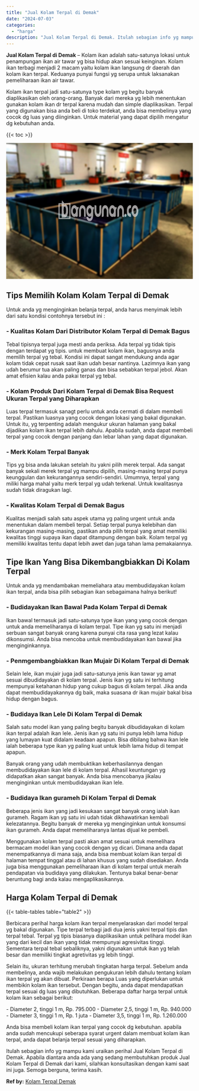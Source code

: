 ```yaml
---
title: "Jual Kolam Terpal di Demak"
date: "2024-07-03"
categories: 
  - "harga"
description: "Jual Kolam Terpal di Demak. Itulah sebagian info yg mampu kami uraikan perihal Jual Kolam Terpal di Demak. Apabila diantara anda ada yang sedang membutuhkan..."
---
```


**Jual Kolam Terpal di Demak** – Kolam ikan adalah satu-satunya lokasi untuk penampungan ikan air tawar yg bisa hidup akan sesuai keinginan. Kolam ikan terbagi menjadi 2 macam yaitu kolam ikan langsung dr daerah dan kolam ikan terpal. Keduanya punyai fungsi yg serupa untuk laksanakan pemeliharaan ikan air tawar.

Kolam ikan terpal jadi satu-satunya type kolam yg begitu banyak diaplikasikan oleh orang-orang. Banyak dari mereka yg lebih menentukan gunakan kolam ikan dr terpal karena mudah dan simple diaplikasikan. Terpal yang digunakan bisa anda beli di toko terdekat, anda bisa membelinya yang cocok dg luas yang diinginkan. Untuk material yang dapat dipilih mengatur dg kebutuhan anda.

{{< toc >}}

![Jual Kolam Terpal di Demak](/images/jual-kolam-terpal-20.png)

## Tips Memilih Kolam Kolam Terpal di Demak

Untuk anda yg menginginkan belanja terpal, anda harus menyimak lebih dari satu kondisi contohnya tersebut ini :

### \- Kualitas Kolam Dari Distributor Kolam Terpal di Demak Bagus

Tebal tipisnya terpal juga mesti anda periksa. Ada terpal yg tidak tipis dengan terdapat yg tipis. untuk membuat kolam ikan, bagusnya anda memilih terpal yg tebal. Kondisi ini dapat sangat mendukung anda agar kolam tidak cepat rusak saat ikan udah besar nantinya. Lazimnya ikan yang udah berumur tua akan paling ganas dan bisa sebabkan terpal jebol. Akan amat efisien kalau anda pakai terpal yg tebal.

### \- Kolam Produk Dari Kolam Terpal di Demak Bisa Request Ukuran Terpal yang Diharapkan

Luas terpal termasuk sanagt perlu untuk anda cermati di dalam membeli terpal. Pastikan luasnya yang cocok dengan lokasi yang bakal digunakan. Untuk itu, yg terpenting adalah mengukur ukuran halaman yang bakal dijadikan kolam ikan terpal lebih dahulu. Apabila sudah, anda dapat membeli terpal yang cocok dengan panjang dan lebar lahan yang dapat digunakan.

### \- Merk Kolam Terpal Banyak

Tips yg bisa anda lakukan setelah itu yakni pilih merek terpal. Ada sangat banyak sekali merek terpal yg mampu dipilih, masing-masing terpal punya keunggulan dan kekurangannya sendiri-sendiri. Umumnya, terpal yang miliki harga mahal yaitu merk terpal yg udah terkenal. Untuk kwalitasnya sudah tidak diragukan lagi.

### \- Kwalitas Kolam Terpal di Demak Bagus

Kualitas menjadi salah satu aspek utama yg paling urgent untuk anda menentukan dalam membeli terpal. Setiap terpal punya kelebihan dan kekurangan masing-masing, pastikan anda pilih terpal yang amat memiliki kwalitas tinggi supaya ikan dapat ditampung dengan baik. Kolam terpal yg memiliki kwalitas tentu dapat lebih awet dan juga tahan lama pemakaiannya.

## Tipe Ikan Yang Bisa Dikembangbiakkan Di Kolam Terpal

Untuk anda yg mendambakan memeliahara atau membudidayakan kolam ikan terpal, anda bisa pilih sebagian ikan sebagaimana halnya berikut!

### \- Budidayakan Ikan Bawal Pada Kolam Terpal di Demak

Ikan bawal termasuk jadi satu-satunya type ikan yang yang cocok dengan untuk anda memeliharanya di kolam terpal. Tipe ikan yg satu ini menjadi serbuan sangat banyak orang karena punyai cita rasa yang lezat kalau dikonsumsi. Anda bisa mencoba untuk membudidayakan kan bawal jika menginginkannya.

### \- Penmgembangbiakkan Ikan Mujair Di Kolam Terpal di Demak

Selain lele, ikan mujair juga jadi satu-satunya jenis ikan tawar yg amat sesuai dibudidayakan di kolam terpal. Jenis ikan yg satu ini terhitung mempunyai ketahanan hidup yang cukup bagus di kolam terpal. Jika anda dapat membudidayakannya dg baik, maka suasana dr ikan mujair bakal bisa hidup dengan bagus.

### \- Budidaya Ikan Lele Di Kolam Terpal di Demak

Salah satu model ikan yang paling begitu banyak dibudidayakan di kolam ikan terpal adalah ikan lele. Jenis ikan yg satu ini punya lebih lama hidup yang lumayan kuat didalam keadaan apapun. Bisa dibilang bahwa ikan lele ialah beberapa type ikan yg paling kuat untuk lebih lama hidup di tempat apapun.

Banyak orang yang udah membuktikan keberhasilannya dengan membudidayakan ikan lele di kolam terpal. Alhasil keuntungan yg didapatkan akan sangat banyak. Anda bisa mencobanya jikalau menginginkan untuk membudidayakan ikan lele.

### \- Budidaya Ikan gurameh Di Kolam Terpal di Demak

Beberapa jenis ikan yang jadi kesukaan sangat banyak orang ialah ikan gurameh. Ragam ikan yg satu ini udah tidak dikhawatirkan kembali kelezatannya. Begitu banyak dr mereka yg menginginkan untuk konsumsi ikan gurameh. Anda dapat memeliharanya lantas dijual ke pembeli.

Menggunakan kolam terpal pasti akan amat sesuai untuk memelihara bermacam model ikan yang cocok dengan yg dicari. Dimana anda dapat menempatkannya di mana saja, anda bisa membuat kolam ikan terpal di halaman tempat tinggal atau di lahan khusus yang sudah disediakan. Anda juga bisa menggunakan pemeliharaan ikan di kolam terpal untuk meraih pendapatan via budidaya yang dilakukan. Tentunya bakal benar-benar beruntung bagi anda kalau mengaplikasikannya.

## Harga Kolam Terpal di Demak

{{< table-tables table="table2" >}}

Berbicara perihal harga kolam ikan terpal menyelaraskan dari model terpal yg bakal digunakan. Tipe terpal terbagi jadi dua jenis yakni terpal tipis dan terpal tebal. Terpal yg tipis biasanya diaplikasikan untuk pelihara model ikan yang dari kecil dan ikan yang tidak mempunyai agresivitas tinggi. Sementara terpal tebal sebaliknya, yakni digunakan untuk ikan yg telah besar dan memiliki tingkat agretivitas yg lebih tinggi.

Selain itu, ukuran terhitung merubah tingkatan harga terpal. Sebelum anda membelinya, anda wajib melakukan pengukuran lebih dahulu tentang kolam ikan terpal yg akan dibuat. Perkiraan berapa Luas yang diperlukan untuk membikin kolam ikan tersebut. Dengan begitu, anda dapat mendapatkan terpal sesuai dg luas yang dibutuhkan. Beberapa daftar harga terpal untuk kolam ikan sebagai berikut:

\- Diameter 2, tinggi 1 m, Rp. 795.000 - Diameter 2,5, tinggi 1 m, Rp. 940.000 - Diameter 3, tinggi 1 m, Rp. 1 juta - Diameter 3,5, tinggi 1 m, Rp. 1.260.000

Anda bisa membeli kolam ikan terpal yang cocok dg kebutuhan. apabila anda sudah mencukupi seberapa syarat urgent dalam membuat kolam ikan terpal, anda dapat belanja terpal sesuai yang diharapkan.

Itulah sebagian info yg mampu kami uraikan perihal Jual Kolam Terpal di Demak. Apabila diantara anda ada yang sedang membutuhkan produk Jual Kolam Terpal di Demak dari kami, silahkan konsultasikan dengan kami saat ini juga. Semoga berguna, terima kasih.

**Ref by:** [Kolam Terpal Demak](https://id.wikipedia.org/wiki/Kolam)
